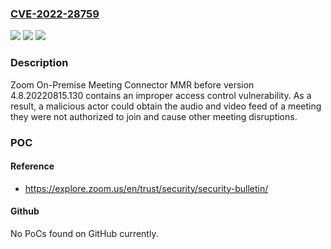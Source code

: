 ### [CVE-2022-28759](https://cve.mitre.org/cgi-bin/cvename.cgi?name=CVE-2022-28759)
![](https://img.shields.io/static/v1?label=Product&message=Zoom%20On-Premise%20Meeting%20Connector%20MMR&color=blue)
![](https://img.shields.io/static/v1?label=Version&message=%3C%204.8.20220815.130%20&color=brighgreen)
![](https://img.shields.io/static/v1?label=Vulnerability&message=CWE-284%20Improper%20Access%20Control&color=brighgreen)

### Description

Zoom On-Premise Meeting Connector MMR before version 4.8.20220815.130 contains an improper access control vulnerability. As a result, a malicious actor could obtain the audio and video feed of a meeting they were not authorized to join and cause other meeting disruptions.

### POC

#### Reference
- https://explore.zoom.us/en/trust/security/security-bulletin/

#### Github
No PoCs found on GitHub currently.

